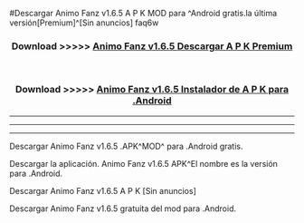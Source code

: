 #Descargar Animo Fanz v1.6.5 A P K MOD para ^Android gratis.la última versión[Premium]^[Sin anuncios] faq6w



<div align="center">
<h3>Download >>>>> <a href="https://es-web.web.app/?es= Animo Fanz v1.6.5">Animo Fanz v1.6.5 Descargar A P K Premium</a></h3><br>

<h3>Download >>>>> <a href="https://es-web.web.app/?es= Animo Fanz v1.6.5">Animo Fanz v1.6.5 Instalador de A P K para .Android</a></h3>
</div>


----------------------------------------------------------

----------------------------------------------------------

----------------------------------------------------------

Descargar Animo Fanz v1.6.5 .APK^MOD^ para .Android gratis.

Descargar la aplicación. Animo Fanz v1.6.5 APK^El nombre es la versión para .Android.

Descargar Animo Fanz v1.6.5 A P K [Sin anuncios]

Descargar Animo Fanz v1.6.5 gratuita del mod para .Android.